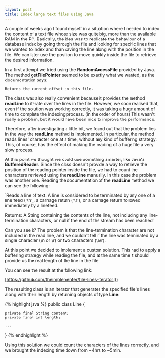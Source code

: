 ```yaml
---
layout: post
title: Index large text files using Java
---
```


A couple of weeks ago I found myself in a situation where I needed to index the content of a text file whose size was quite big, more than the available RAM in the PC.
Basically, the idea was to replicate the behaviour of a database index by going through the file and looking for specific lines that we wanted to index and than saving the line along with the position in the file.
We can later use the position to move quickly inside the file to retrieve the desired information.

In a first attempt we tried using the **RandomAccessFile** provided by Java. The method **getFilePointer** seemed to be exactly what we wanted, as the documentation says:

`Returns the current offset in this file.`

The class was also really convenient because it provides the method **readLine** to iterate over the lines in the file.
However, we soon realised that, even if the solution was working correctly, it was taking a huge amount of time to complete the indexing process. (in the order of hours)
This wasn't really a problem, but it would have been nice to improve the performance. 

Therefore, after investigating a little bit, we found out that the problem lies in the way the **readLine** method is implemented. In particular, the method reads lines' character one at a time, without any kind of buffering strategy. This, of course, has the effect of making the reading of a huge file a very slow process.

At this point we thought we could use something smarter, like Java's **BufferedReader**. Since the class doesn't provide a way to retrieve the position of the reading pointer inside the file, we had to count the characters retrieved using the **readLine** manually.
In this case the problem was another one. Reading the documentation of the **readLine** method we can see the following:

`Reads a line of text. A line is considered to be terminated by any one of a line feed ('\n'), a carriage return ('\r'), or a carriage return followed immediately by a linefeed.

Returns:
A String containing the contents of the line, not including any line-termination characters, or null if the end of the stream has been reached`

Can you see it?
The problem is that the line-termination character are not included in the read line, and we couldn't tell if the line was terminated by a single character (\n or \r) or two characters (\n\r).

At this point we decided to implement a custom solution. This had to apply a buffering strategy while reading the file, and at the same time it should provide us the real length of the line in the file.

You can see the result at the following link:

[https://github.com/theimplementer/file-lines-iterator]()
	
The resulting class is an iterator that generates the specified file's lines along with their length by returning objects of type **Line**:

{% highlight java %}
public class Line {

    private final String content;
    private final int length;

    ...
}
{% endhighlight %}

Using this solution we could count the characters of the lines correctly, and we brought the indexing time down from ~4hrs to ~5min.
